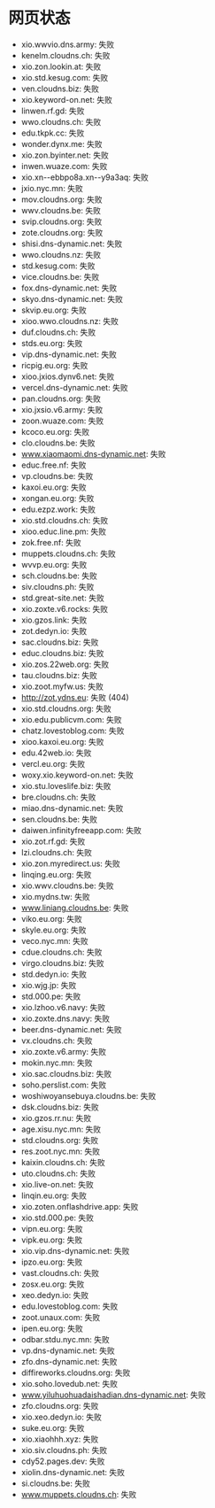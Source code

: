 # 网页状态
- xio.wwvio.dns.army: 失败
- kenelm.cloudns.ch: 失败
- xio.zon.lookin.at: 失败
- xio.std.kesug.com: 失败
- ven.cloudns.biz: 失败
- xio.keyword-on.net: 失败
- linwen.rf.gd: 失败
- wwo.cloudns.ch: 失败
- edu.tkpk.cc: 失败
- wonder.dynx.me: 失败
- xio.zon.byinter.net: 失败
- inwen.wuaze.com: 失败
- xio.xn--ebbpo8a.xn--y9a3aq: 失败
- jxio.nyc.mn: 失败
- mov.cloudns.org: 失败
- wwv.cloudns.be: 失败
- svip.cloudns.org: 失败
- zote.cloudns.org: 失败
- shisi.dns-dynamic.net: 失败
- wwo.cloudns.nz: 失败
- std.kesug.com: 失败
- vice.cloudns.be: 失败
- fox.dns-dynamic.net: 失败
- skyo.dns-dynamic.net: 失败
- skvip.eu.org: 失败
- xioo.wwo.cloudns.nz: 失败
- duf.cloudns.ch: 失败
- stds.eu.org: 失败
- vip.dns-dynamic.net: 失败
- ricpig.eu.org: 失败
- xioo.jxios.dynv6.net: 失败
- vercel.dns-dynamic.net: 失败
- pan.cloudns.org: 失败
- xio.jxsio.v6.army: 失败
- zoon.wuaze.com: 失败
- kcoco.eu.org: 失败
- clo.cloudns.be: 失败
- www.xiaomaomi.dns-dynamic.net: 失败
- educ.free.nf: 失败
- vp.cloudns.be: 失败
- kaxoi.eu.org: 失败
- xongan.eu.org: 失败
- edu.ezpz.work: 失败
- xio.std.cloudns.ch: 失败
- xioo.educ.line.pm: 失败
- zok.free.nf: 失败
- muppets.cloudns.ch: 失败
- wvvp.eu.org: 失败
- sch.cloudns.be: 失败
- siv.cloudns.ph: 失败
- std.great-site.net: 失败
- xio.zoxte.v6.rocks: 失败
- xio.gzos.link: 失败
- zot.dedyn.io: 失败
- sac.cloudns.biz: 失败
- educ.cloudns.biz: 失败
- xio.zos.22web.org: 失败
- tau.cloudns.biz: 失败
- xio.zoot.myfw.us: 失败
- http://zot.ydns.eu: 失败 (404)
- xio.std.cloudns.org: 失败
- xio.edu.publicvm.com: 失败
- chatz.lovestoblog.com: 失败
- xioo.kaxoi.eu.org: 失败
- edu.42web.io: 失败
- vercl.eu.org: 失败
- woxy.xio.keyword-on.net: 失败
- xio.stu.loveslife.biz: 失败
- bre.cloudns.ch: 失败
- miao.dns-dynamic.net: 失败
- sen.cloudns.be: 失败
- daiwen.infinityfreeapp.com: 失败
- xio.zot.rf.gd: 失败
- lzi.cloudns.ch: 失败
- xio.zon.myredirect.us: 失败
- linqing.eu.org: 失败
- xio.wwv.cloudns.be: 失败
- xio.mydns.tw: 失败
- www.liniang.cloudns.be: 失败
- viko.eu.org: 失败
- skyle.eu.org: 失败
- veco.nyc.mn: 失败
- cdue.cloudns.ch: 失败
- virgo.cloudns.biz: 失败
- std.dedyn.io: 失败
- xio.wjg.jp: 失败
- std.000.pe: 失败
- xio.lzhoo.v6.navy: 失败
- xio.zoxte.dns.navy: 失败
- beer.dns-dynamic.net: 失败
- vx.cloudns.ch: 失败
- xio.zoxte.v6.army: 失败
- mokin.nyc.mn: 失败
- xio.sac.cloudns.biz: 失败
- soho.perslist.com: 失败
- woshiwoyansebuya.cloudns.be: 失败
- dsk.cloudns.biz: 失败
- xio.gzos.rr.nu: 失败
- age.xisu.nyc.mn: 失败
- std.cloudns.org: 失败
- res.zoot.nyc.mn: 失败
- kaixin.cloudns.ch: 失败
- uto.cloudns.ch: 失败
- xio.live-on.net: 失败
- linqin.eu.org: 失败
- xio.zoten.onflashdrive.app: 失败
- xio.std.000.pe: 失败
- vipn.eu.org: 失败
- vipk.eu.org: 失败
- xio.vip.dns-dynamic.net: 失败
- ipzo.eu.org: 失败
- vast.cloudns.ch: 失败
- zosx.eu.org: 失败
- xeo.dedyn.io: 失败
- edu.lovestoblog.com: 失败
- zoot.unaux.com: 失败
- ipen.eu.org: 失败
- odbar.stdu.nyc.mn: 失败
- vp.dns-dynamic.net: 失败
- zfo.dns-dynamic.net: 失败
- diffireworks.cloudns.org: 失败
- xio.soho.lovedub.net: 失败
- www.yiluhuohuadaishadian.dns-dynamic.net: 失败
- zfo.cloudns.org: 失败
- xio.xeo.dedyn.io: 失败
- suke.eu.org: 失败
- xio.xiaohhh.xyz: 失败
- xio.siv.cloudns.ph: 失败
- cdy52.pages.dev: 失败
- xiolin.dns-dynamic.net: 失败
- si.cloudns.be: 失败
- www.muppets.cloudns.ch: 失败
